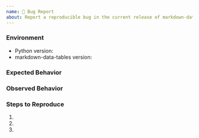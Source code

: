 ```yaml
---
name: 🐛 Bug Report
about: Report a reproducible bug in the current release of markdown-data-tables
---
```


### Environment
* Python version:  <!-- Example: 3.7.7 -->
* markdown-data-tables version:  <!-- Example: 1.0.0 -->

<!-- What did you expect to happen? -->
### Expected Behavior


<!-- What happened instead? -->
### Observed Behavior

<!--
    Describe in detail the exact steps that someone else can take to reproduce
    this bug using the current release.
-->
### Steps to Reproduce
1.
2.
3.